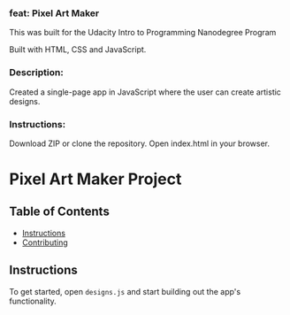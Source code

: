 ### feat: Pixel Art Maker
This was built for the Udacity Intro to Programming Nanodegree Program

Built with HTML, CSS and JavaScript.

### Description:
Created a single-page app in JavaScript where the user can create artistic designs.

### Instructions:
Download ZIP or clone the repository.
Open index.html in your browser.

# Pixel Art Maker Project

## Table of Contents

* [Instructions](#instructions)
* [Contributing](#contributing)

## Instructions

To get started, open `designs.js` and start building out the app's functionality.

